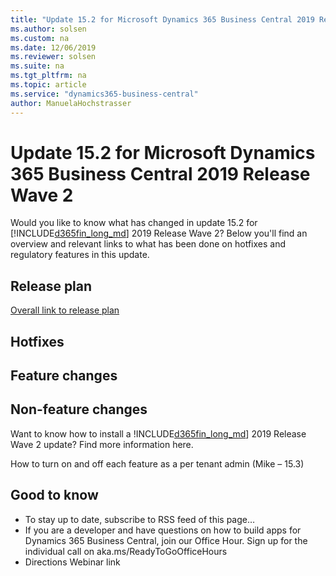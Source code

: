 ```yaml
---
title: "Update 15.2 for Microsoft Dynamics 365 Business Central 2019 Release Wave 2"
ms.author: solsen
ms.custom: na
ms.date: 12/06/2019
ms.reviewer: solsen
ms.suite: na
ms.tgt_pltfrm: na
ms.topic: article
ms.service: "dynamics365-business-central"
author: ManuelaHochstrasser
---
```


# Update 15.2 for Microsoft Dynamics 365 Business Central 2019 Release Wave 2
Would you like to know what has changed in update 15.2 for [!INCLUDE[d365fin_long_md](../developer/includes/d365fin_long_md.md)] 2019 Release Wave 2? Below you'll find an overview and relevant links to what has been done on hotfixes and regulatory features in this update.

## Release plan
[Overall link to release plan]()

## Hotfixes
<!-- Link to hotfixes -->

## Feature changes
<!-- list -->

## Non-feature changes
Want to know how to install a !INCLUDE[d365fin_long_md](../developer/includes/d365fin_long_md.md)] 2019 Release Wave 2 update? Find more information here.

How to turn on and off each feature as a per tenant admin (Mike – 15.3)

## Good to know
- To stay up to date, subscribe to RSS feed of this page… 
- If you are a developer and have questions on how to build apps for Dynamics 365 Business Central, join our Office Hour. Sign up for the individual call on aka.ms/ReadyToGoOfficeHours
- Directions Webinar link